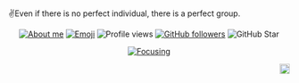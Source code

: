 <p>✌️Even if there is no perfect individual, there is a perfect group.</p>

<div align="center">

[![About me](https://img.shields.io/badge/GitHub-Click_me-blue)](https://api.github.com/users/peppapig13132)
[![Emoji](https://img.shields.io/badge/Emoji-42-blue)](https://github.com/peppapig13132/peppapig13132/blob/main/Emojis.md)
![Profile views](https://komarev.com/ghpvc/?username=peppapig13132&color=blue)
[![GitHub followers](https://img.shields.io/github/followers/peppapig13132?style=flat&logo=github)](https://github.com/peppapig13132?tab=followers)
![GitHub Star](https://img.shields.io/github/stars/peppapig13132?style=flat&logo=github)

[![Focusing](https://skillicons.dev/icons?i=nodejs,java,php,go,py,postgres,docker,aws,linux&theme=light)](https://skillicons.dev)

</div>

<div align="right">
  <img src="https://github.com/user-attachments/assets/5ffe249f-f284-4753-8443-400d8e340679" width="auto" height="18" alt="peppapig13132" />
</div>
